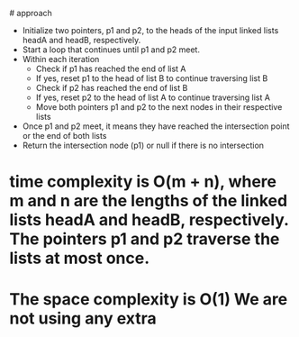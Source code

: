 ​# approach
* Initialize two pointers, p1 and p2, to the heads of the input linked lists headA and headB, respectively.
* Start a loop that continues until p1 and p2 meet.
* Within each iteration
    * Check if p1 has reached the end of list A
    * If yes, reset p1 to the head of list B to continue traversing list B
    * Check if p2 has reached the end of list B
    * If yes, reset p2 to the head of list A to continue traversing list A
    * Move both pointers p1 and p2 to the next nodes in their respective lists
* Once p1 and p2 meet, it means they have reached the intersection point or the end of both lists
* Return the intersection node (p1) or null if there is no intersection

# time complexity  is O(m + n), where m and n are the lengths of the linked lists headA and headB, respectively. The pointers p1 and p2 traverse the lists at most once.
 # The space complexity is O(1) We are not using any extra
